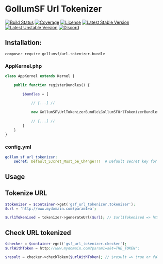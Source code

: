 # GollumSF Url Tokenizer

[![Build Status](https://travis-ci.com/GollumSF/url-tokenizer-bundle.svg?branch=master)](https://travis-ci.com/GollumSF/url-tokenizer-bundle)
[![Coverage](https://coveralls.io/repos/github/GollumSF/url-tokenizer-bundle/badge.svg?branch=master)](https://coveralls.io/github/GollumSF/url-tokenizer-bundle)
[![License](https://poser.pugx.org/gollumsf/url-tokenizer-bundle/license)](https://packagist.org/packages/gollumsf/url-tokenizer-bundle)
[![Latest Stable Version](https://poser.pugx.org/gollumsf/url-tokenizer-bundle/v/stable)](https://packagist.org/packages/gollumsf/url-tokenizer-bundle)
[![Latest Unstable Version](https://poser.pugx.org/gollumsf/url-tokenizer-bundle/v/unstable)](https://packagist.org/packages/gollumsf/url-tokenizer-bundle)
[![Discord](https://img.shields.io/discord/671741944149573687?color=purple&label=discord)](https://discord.gg/xMBc5SQ)

## Installation:

```shell
composer require gollumsf/url-tokenizer-bundle
 ```


### AppKernel.php
```php
class AppKernel extends Kernel {
	
	public function registerBundles() {
		
		$bundles = [
			
			// [...] //
			
			new GollumSF\UrlTokenizerBundle\GollumSFUrlTokenizerBundle(),
			
			// [...] // 
		}
	}
}
```

### config.yml

```yml
gollum_sf_url_tokenizer:
    secret: Default_S3cret_Must_be_Ch4nge!!!  # Default secret key for token
```

## Usage

## Tokenize URL

```php
$tokenizer = $container->get('gsf_url_tokenizer.tokenizer');
$url = 'http://www.mydomain.com?param1=a';

$url1Tokenised = tokenizer->generateUrl($url); // $url1Tokenised => http://www.mydomain.com?param1=a&t=THE_TOKEN

```

## Check URL tokenized

```php
$checker = $container->get('gsf_url_tokenizer.ckecker');
$urlWithToken = http://www.mydomain.com?param1=a&t=THE_TOKEN';

$result = checker->checkToken($urlWithToken); // $result => true or false

```
